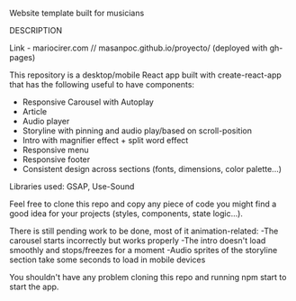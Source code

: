 Website template built for musicians

DESCRIPTION

Link - mariocirer.com // masanpoc.github.io/proyecto/ 
(deployed with gh-pages)

This repository is a desktop/mobile React app built with create-react-app that has the following useful to have components:

* Responsive Carousel with Autoplay
* Article
* Audio player
* Storyline with pinning and audio play/based on scroll-position
* Intro with magnifier effect + split word effect
* Responsive menu
* Responsive footer
* Consistent design across sections (fonts, dimensions, color palette...)  

Libraries used: GSAP, Use-Sound

Feel free to clone this repo and copy any piece of code you might find a good idea for your projects (styles, components, state logic...). 

There is still pending work to be done, most of it animation-related:
  -The carousel starts incorrectly but works properly
  -The intro doesn't load smoothly and stops/freezes for a moment
  -Audio sprites of the storyline section take some seconds to load in mobile devices

You shouldn't have any problem cloning this repo and running npm start to start the app.
